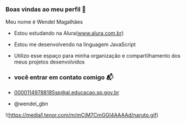 ### Boas vindas ao meu perfil 💙

Meu nome é Wendel Magalhães

- Estou estudando na Alura(www.alura.com.br)
- Estou me desenvolvendo na linguagem JavaScript
- Utilizo esse espaço para minha organização e compartilhamento dos meus projetos desenvolvidos

- ### você entrar em contato comigo 📬

- 00001149788185sp@al.educacao.sp.gov.br

-  @wendel_gbn
 
!(https://media1.tenor.com/m/mCiM7CmGGI4AAAAd/naruto.gif)

